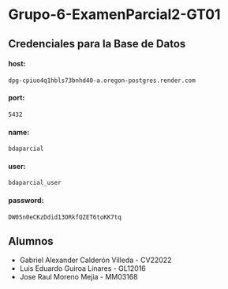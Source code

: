 # Grupo-6-ExamenParcial2-GT01

## Credenciales para la Base de Datos

#### host:
```host
dpg-cpiuo4q1hbls73bnhd40-a.oregon-postgres.render.com
```

#### port:
```port
5432
```

#### name:
```name
bdaparcial
```

#### user:
```user
bdaparcial_user
```

#### password:
```password
DW0Sn0eCKzDdid13ORkfQZET6toKK7tq
```


## Alumnos

- Gabriel Alexander Calderón Villeda - CV22022
- Luis Eduardo Guiroa Linares - GL12016
- Jose Raul Moreno Mejia - MM03168

